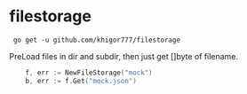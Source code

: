 # filestorage

``` go get -u github.com/khigor777/filestorage```

PreLoad files in dir and subdir, then just get []byte of filename.
```go
	f, err := NewFileStorage("mock")
	b, err := f.Get("mock.json")
```
